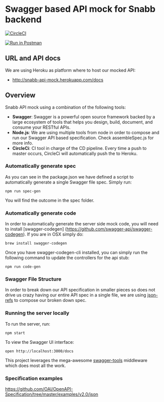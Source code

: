 # Swagger based API mock for Snabb backend
[![CircleCI](https://circleci.com/gh/SnabbHQ/snabb-api-mock.svg?style=shield&circle-token=1092d3fe71b80d8fce088cdadbd878de37ab8389)](https://circleci.com/gh/SnabbHQ/snabb-api-mock)

[![Run in Postman](https://run.pstmn.io/button.svg)](https://app.getpostman.com/run-collection/8fc0a33c7a90b116c22e)

## URL and API docs
We are using Heroku as platform where to host our mocked API:
* http://snabb-api-mock.herokuapp.com/docs

## Overview
Snabb API mock using a combination of the following tools:

 - **Swagger**: Swagger is a powerful open source framework backed by a large ecosystem of tools that helps you design, build, document, and consume your RESTful APIs.
 - **Node.js**: We are using multiple tools from node in order to compose and run our Swagger API based specification. Check assembleSpec.js for more info.
 - **CircleCi**: CI tool in charge of the CD pipeline. Every time a push to master occurs, CircleCi will automatically push
 the to Heroku.

### Automatically generate spec
As you can see in the package.json we have defined a script to automatically generate a single Swagger file spec.
Simply run:

```
npm run spec-gen
```

You will find the outcome in the spec folder.


### Automatically generate code
In order to automatically generate the server side mock code, you will need to install [swagger-codegen]
(https://github.com/swagger-api/swagger-codegen). If you are in OSX simply do:

```
brew install swagger-codegen
```

Once you have swagger-codegen-cli installed, you can simply run the following command to update the controllers for
the api stub:

```
npm run code-gen
```

### Swagger File Structure
In order to break down our API specification in smaller pieces so does not drive us crazy having our entire API spec in a single file, we are using [json-refs](https://github.com/whitlockjc/json-refs) to compose our broken down spec.


### Running the server locally
To run the server, run:

```
npm start
```

To view the Swagger UI interface:

```
open http://localhost:3000/docs
```

This project leverages the mega-awesome [swagger-tools](https://github.com/apigee-127/swagger-tools) middleware which does most all the work.

### Specification examples
https://github.com/OAI/OpenAPI-Specification/tree/master/examples/v2.0/json
